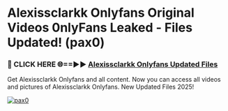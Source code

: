 # Alexissclarkk Onlyfans Original Videos 0nlyFans Leaked - Files Updated! (pax0)

<h3>🔴 CLICK HERE 🌐==►► <a href="https://tinyurl.com/2m67pmp6" rel="nofollow">Alexissclarkk Onlyfans Updated Files</a></h3>

Get Alexissclarkk Onlyfans and all content. Now you can access all videos and pictures of Alexissclarkk Onlyfans. New Updated Files 2025!

[![pax0](https://i.imgur.com/H4QAA4z.gif)](https://tinyurl.com/2m67pmp6)